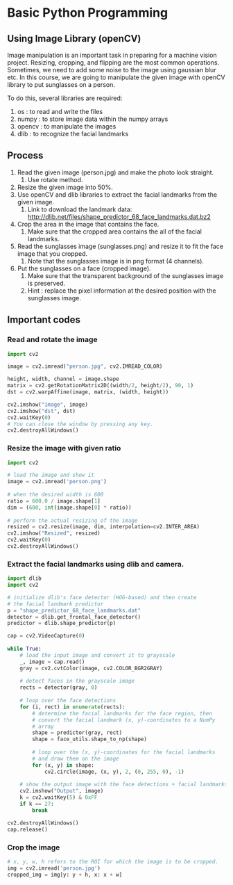 # Basic Python Programming

## Using Image Library (openCV)

Image manipulation is an important task in preparing for a machine vision project. Resizing, cropping, and flipping are the most common operations. Sometimes, we need to add some noise to the image using gaussian blur etc. In this course, we are going to manipulate the given image with openCV library to put sunglasses on a person.

To do this, several libraries are required:

1. os : to read and write the files
2. numpy : to store image data within the numpy arrays
3. opencv : to manipulate the images
4. dlib : to recognize the facial landmarks

## Process

1. Read the given image (person.jpg) and make the photo look straight.
   1. Use rotate method.
2. Resize the given image into 50%.
3. Use openCV and dlib libraries to extract the facial landmarks from the given image.
   1. Link to download the landmark data:  http://dlib.net/files/shape_predictor_68_face_landmarks.dat.bz2
4. Crop the area in the image that contains the face.
   1. Make sure that the cropped area contains the all of the facial landmarks.
5. Read the sunglasses image (sunglasses.png) and resize it to fit the face image that you cropped.
   1. Note that the sunglasses image is in png format (4 channels).
6. Put the sunglasses on a face (cropped image).
   1. Make sure that the transparent background of the sunglasses image is preserved.
   2. Hint : replace the pixel information at the desired position with the sunglasses image.

## Important codes

### Read and rotate the image

```python
import cv2

image = cv2.imread("person.jpg", cv2.IMREAD_COLOR)

height, width, channel = image.shape
matrix = cv2.getRotationMatrix2D((width/2, height/2), 90, 1)
dst = cv2.warpAffine(image, matrix, (width, height))

cv2.imshow("image", image)
cv2.imshow("dst", dst)
cv2.waitKey(0)
# You can close the window by pressing any key.
cv2.destroyAllWindows()
```

### Resize the image with given ratio
```python
import cv2

# load the image and show it
image = cv2.imread('person.png')
 
# when the desired width is 600
ratio = 600.0 / image.shape[1]
dim = (600, int(image.shape[0] * ratio))
 
# perform the actual resizing of the image
resized = cv2.resize(image, dim, interpolation=cv2.INTER_AREA)
cv2.imshow("Resized", resized)
cv2.waitKey(0)
cv2.destroyAllWindows()
```

### Extract the facial landmarks using dlib and camera.
```python
import dlib
import cv2

# initialize dlib's face detector (HOG-based) and then create
# the facial landmark predictor
p = "shape_predictor_68_face_landmarks.dat"
detector = dlib.get_frontal_face_detector()
predictor = dlib.shape_predictor(p)

cap = cv2.VideoCapture(0)
 
while True:
    # load the input image and convert it to grayscale
    _, image = cap.read()
    gray = cv2.cvtColor(image, cv2.COLOR_BGR2GRAY)
        
    # detect faces in the grayscale image
    rects = detector(gray, 0)
    
    # loop over the face detections
    for (i, rect) in enumerate(rects):
        # determine the facial landmarks for the face region, then
        # convert the facial landmark (x, y)-coordinates to a NumPy
        # array
        shape = predictor(gray, rect)
        shape = face_utils.shape_to_np(shape)
    
        # loop over the (x, y)-coordinates for the facial landmarks
        # and draw them on the image
        for (x, y) in shape:
            cv2.circle(image, (x, y), 2, (0, 255, 0), -1)
    
    # show the output image with the face detections + facial landmarks
    cv2.imshow("Output", image)
    k = cv2.waitKey(5) & 0xFF
    if k == 27:
        break

cv2.destroyAllWindows()
cap.release()
```

### Crop the image
```python
# x, y, w, h refers to the ROI for which the image is to be cropped. 
img = cv2.imread('person.jpg') 
cropped_img = img[y: y + h, x: x + w]
```